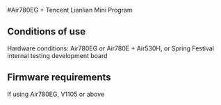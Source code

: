 #Air780EG + Tencent Lianlian Mini Program

## Conditions of use

Hardware conditions: Air780EG or Air780E + Air530H, or Spring Festival internal testing development board

## Firmware requirements

If using Air780EG, V1105 or above
